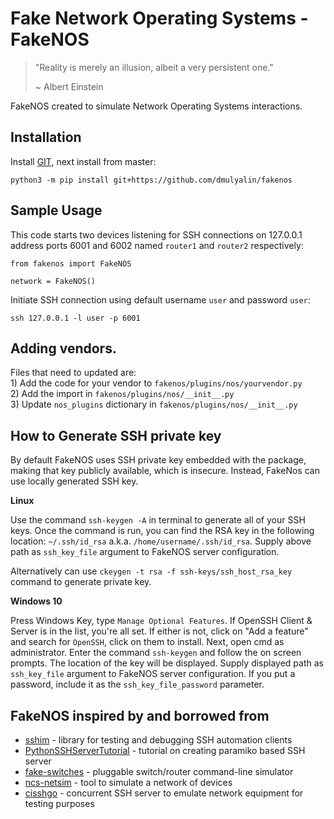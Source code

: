 # Fake Network Operating Systems - FakeNOS

> "Reality is merely an illusion, albeit a very persistent one."
> 
> ~ Albert Einstein

FakeNOS created to simulate Network Operating Systems interactions.

## Installation

Install [GIT](https://git-scm.com/book/en/v2/Getting-Started-Installing-Git), next
install from master:

`python3 -m pip install git+https://github.com/dmulyalin/fakenos`

## Sample Usage

This code starts two devices listening for SSH connections on 127.0.0.1 address 
ports 6001 and 6002 named `router1` and `router2` respectively:

```
from fakenos import FakeNOS

network = FakeNOS()
```

Initiate SSH connection using default username `user` and password `user`:

```
ssh 127.0.0.1 -l user -p 6001
```

## Adding vendors.

Files that need to updated are:  
    1) Add the code for your vendor to `fakenos/plugins/nos/yourvendor.py`  
    2) Add the import in `fakenos/plugins/nos/__init__.py`  
    3) Update `nos_plugins` dictionary in `fakenos/plugins/nos/__init__.py`  


## How to Generate SSH private key

By default FakeNOS uses SSH private key embedded with the package, making that key 
publicly available, which is insecure. Instead, FakeNos can use locally generated SSH key.

**Linux**

Use the command `ssh-keygen -A` in terminal to generate all of your SSH keys. Once the command is run,
you can find the RSA key in the following location: `~/.ssh/id_rsa` a.k.a. `/home/username/.ssh/id_rsa`.
Supply above path as `ssh_key_file` argument to FakeNOS server configuration.

Alternatively can use `ckeygen -t rsa -f ssh-keys/ssh_host_rsa_key` command to generate private key. 

**Windows 10**

Press Windows Key, type `Manage Optional Features`. If OpenSSH Client & Server is in the list, you're all set.
If either is not, click on "Add a feature" and search for `OpenSSH`, click on them to install.
Next, open cmd as administrator. Enter the command `ssh-keygen` and follow the on screen prompts.
The location of the key will be displayed. Supply displayed path as `ssh_key_file` argument to FakeNOS
server configuration. If you put a password, include it as the `ssh_key_file_password` parameter.

## FakeNOS inspired by and borrowed from

- [sshim](https://pythonhosted.org/sshim/) - library for testing and debugging SSH automation clients
- [PythonSSHServerTutorial](https://github.com/ramonmeza/PythonSSHServerTutorial) - tutorial on creating paramiko based SSH server
- [fake-switches](https://github.com/internap/fake-switches) - pluggable switch/router command-line simulator
- [ncs-netsim](https://developer.cisco.com/docs/nso/guides/#!the-network-simulator) - tool to simulate a network of devices
- [cisshgo](https://github.com/tbotnz/cisshgo) - concurrent SSH server to emulate network equipment for testing purposes
